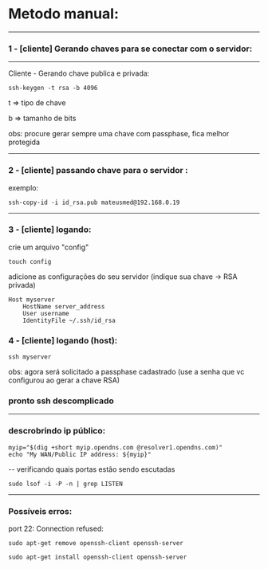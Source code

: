 # Metodo manual:

-----

### 1 - [cliente] Gerando chaves para se conectar com o servidor:

-------
Cliente - Gerando chave publica e privada:

```
ssh-keygen -t rsa -b 4096
```
t => tipo de chave

b => tamanho de bits

obs: procure gerar sempre uma chave com passphase, fica melhor protegida

-------

### 2 - [cliente] passando chave para o servidor :

exemplo:
```
ssh-copy-id -i id_rsa.pub mateusmed@192.168.0.19
```
-------

### 3 - [cliente] logando:
crie um arquivo "config"
```
touch config
```
adicione as configurações do seu servidor (indique sua chave -> RSA privada)
```
Host myserver
    HostName server_address
    User username
    IdentityFile ~/.ssh/id_rsa
```

### 4 - [cliente] logando (host):
```
ssh myserver
```
obs: agora será solicitado a passphase cadastrado (use a senha que vc configurou ao gerar a chave RSA)


### pronto ssh descomplicado
-------




### descrobrindo ip público:

```
myip="$(dig +short myip.opendns.com @resolver1.opendns.com)"
echo "My WAN/Public IP address: ${myip}"
```

-- verificando quais portas estão sendo escutadas
```
sudo lsof -i -P -n | grep LISTEN
```

-------

### Possíveis erros:

port 22: Connection refused:
```
sudo apt-get remove openssh-client openssh-server
```
```
sudo apt-get install openssh-client openssh-server
```


